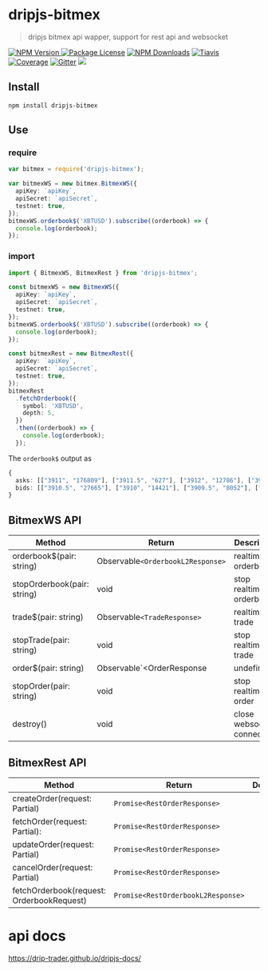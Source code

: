 # dripjs-bitmex

> dripjs bitmex api wapper, support for rest api and websocket

<p>
<a href="https://www.npmjs.com/package/dripjs-bitmex"><img src="https://img.shields.io/npm/v/dripjs-bitmex.svg" alt="NPM Version" />
<a href="https://www.npmjs.com/package/dripjs"><img src="https://img.shields.io/badge/license-GPL_3.0-green.svg" alt="Package License" /></a>
<a href="https://www.npmjs.com/package/dripjs-bitmex"><img src="https://img.shields.io/npm/dm/dripjs-bitmex.svg" alt="NPM Downloads" /></a>
<a href="https://travis-ci.com/zlq4863947/dripjs"><img src="https://travis-ci.com/zlq4863947/dripjs.svg?branch=master&t=5" alt="Tiavis" /></a>
<a href="https://coveralls.io/github/zlq4863947/dripjs?branch=master"><img src="https://coveralls.io/repos/github/zlq4863947/dripjs/badge.svg?branch=master&t=5" alt="Coverage" /></a>
<a href="https://gitter.im/drip-js/community?utm_source=badge&utm_medium=badge&utm_campaign=pr-badge&utm_content=badge"><img src="https://badges.gitter.im/drip-js.svg" alt="Gitter" /></a>
<a href="https://www.paypal.me/zlq4863947"><img src="https://img.shields.io/badge/Donate-PayPal-ff3f59.svg"/></a>
</p>

## Install

```shell
npm install dripjs-bitmex
```

## Use

### require

```typescript
var bitmex = require('dripjs-bitmex');

var bitmexWS = new bitmex.BitmexWS({
  apiKey: `apiKey`,
  apiSecret: `apiSecret`,
  testnet: true,
});
bitmexWS.orderbook$('XBTUSD').subscribe((orderbook) => {
  console.log(orderbook);
});
```

### import

```typescript
import { BitmexWS, BitmexRest } from 'dripjs-bitmex';

const bitmexWS = new BitmexWS({
  apiKey: `apiKey`,
  apiSecret: `apiSecret`,
  testnet: true,
});
bitmexWS.orderbook$('XBTUSD').subscribe((orderbook) => {
  console.log(orderbook);
});

const bitmexRest = new BitmexRest({
  apiKey: `apiKey`,
  apiSecret: `apiSecret`,
  testnet: true,
});
bitmexRest
  .fetchOrderbook({
    symbol: 'XBTUSD',
    depth: 5,
  })
  .then((orderbook) => {
    console.log(orderbook);
  });
```

The `orderbook$` output as

```typescript
{
  asks: [["3911", "176809"], ["3911.5", "627"], ["3912", "12786"], ["3912.5", "393"], ["3913", "2213"], …],
  bids: [["3910.5", "27665"], ["3910", "14421"], ["3909.5", "8052"], ["3909", "1765"], ["3908.5", "2958"], …]
}
```

## BitmexWS API

| Method                      | Return                                | Description                |
| --------------------------- | ------------------------------------- | -------------------------- |
| orderbook\$(pair: string)   | Observable`<OrderbookL2Response>`     | realtime orderbook         |
| stopOrderbook(pair: string) | void                                  | stop realtime orderbook    |
| trade\$(pair: string)       | Observable`<TradeResponse>`           | realtime trade             |
| stopTrade(pair: string)     | void                                  | stop realtime trade        |
| order\$(pair: string)       | Observable`<OrderResponse|undefined>` | realtime order             |
| stopOrder(pair: string)     | void                                  | stop realtime order        |
| destroy()                   | void                                  | close websocket connection |

## BitmexRest API

| Method                                           | Return                             | Description |
| ------------------------------------------------ | ---------------------------------- | ----------- |
| createOrder(request: Partial<OrderRequest>)      | `Promise<RestOrderResponse>`       |             |
| fetchOrder(request: Partial<FetchOrderRequest>): | `Promise<RestOrderResponse>`       |             |
| updateOrder(request: Partial<OrderRequest>)      | `Promise<RestOrderResponse>`       |             |
| cancelOrder(request: Partial<OrderRequest>)      | `Promise<RestOrderResponse>`       |             |
| fetchOrderbook(request: OrderbookRequest)        | `Promise<RestOrderbookL2Response>` |             |

# api docs

https://drip-trader.github.io/dripjs-docs/
